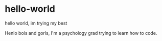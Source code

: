 # hello-world
hello world, im trying my best

Henlo bois and gorls, I'm a psychology grad trying to learn how to code. 
